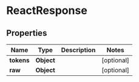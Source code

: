 

# ReactResponse


## Properties

| Name | Type | Description | Notes |
|------------ | ------------- | ------------- | -------------|
|**tokens** | **Object** |  |  [optional] |
|**raw** | **Object** |  |  [optional] |



